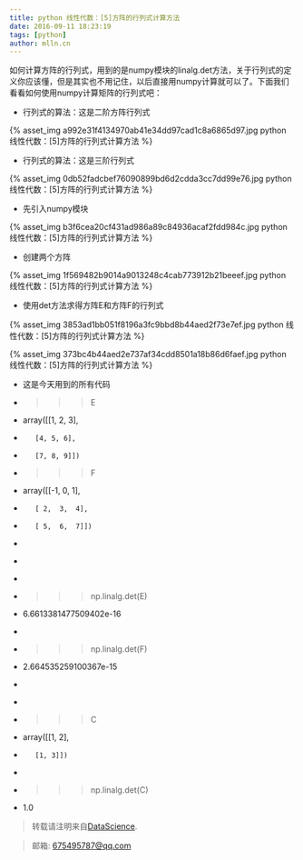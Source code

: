 ```yaml
---
title: python 线性代数：[5]方阵的行列式计算方法
date: 2016-09-11 18:23:19
tags: [python]
author: mlln.cn
---
```

如何计算方阵的行列式，用到的是numpy模块的linalg.det方法，关于行列式的定义你应该懂，但是其实也不用记住，以后直接用numpy计算就可以了。下面我们看看如何使用numpy计算矩阵的行列式吧：

- 行列式的算法：这是二阶方阵行列式

{% asset_img a992e31f4134970ab41e34dd97cad1c8a6865d97.jpg python 线性代数：[5]方阵的行列式计算方法 %}

- 行列式的算法：这是三阶行列式

{% asset_img 0db52fadcbef76090899bd6d2cdda3cc7dd99e76.jpg python 线性代数：[5]方阵的行列式计算方法 %}

- 先引入numpy模块

{% asset_img b3f6cea20cf431ad986a89c84936acaf2fdd984c.jpg python 线性代数：[5]方阵的行列式计算方法 %}

- 创建两个方阵

{% asset_img 1f569482b9014a9013248c4cab773912b21beeef.jpg python 线性代数：[5]方阵的行列式计算方法 %}

- 使用det方法求得方阵E和方阵F的行列式

{% asset_img 3853ad1bb051f8196a3fc9bbd8b44aed2f73e7ef.jpg python 线性代数：[5]方阵的行列式计算方法 %}

{% asset_img 373bc4b44aed2e737af34cdd8501a18b86d6faef.jpg python 线性代数：[5]方阵的行列式计算方法 %}

- 这是今天用到的所有代码

- >>> E

- array([[1, 2, 3],

-        [4, 5, 6],

-        [7, 8, 9]])

- >>> F

- array([[-1,  0,  1],

-        [ 2,  3,  4],

-        [ 5,  6,  7]])

- >>> 

- >>> 

- >>> 

- >>> np.linalg.det(E)

- 6.6613381477509402e-16

- >>> 

- >>> np.linalg.det(F)

- 2.664535259100367e-15

- >>> 

- >>> 

- >>> C

- array([[1, 2],

-        [1, 3]])

- >>> 

- >>> np.linalg.det(C)

- 1.0

> 转载请注明来自[DataScience](http://mlln.cn).

> 邮箱: 675495787@qq.com 
